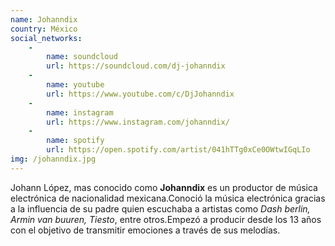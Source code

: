 ```yaml
---
name: Johanndix
country: México
social_networks: 
    -
        name: soundcloud
        url: https://soundcloud.com/dj-johanndix
    -
        name: youtube
        url: https://www.youtube.com/c/DjJohanndix
    -
        name: instagram
        url: https://www.instagram.com/johanndix/
    -
        name: spotify
        url: https://open.spotify.com/artist/041hTTg0xCe0OWtwIGqLIo
img: /johanndix.jpg
---
```

Johann López, mas conocido como **Johanndix** es un productor de música electrónica de nacionalidad mexicana.Conoció la música electrónica gracias a la influencia de su padre quien escuchaba a artistas como *Dash berlin, Armin van buuren, Tiesto*, entre otros.Empezó a producir desde los 13 años con el objetivo de transmitir emociones a través de sus melodías.